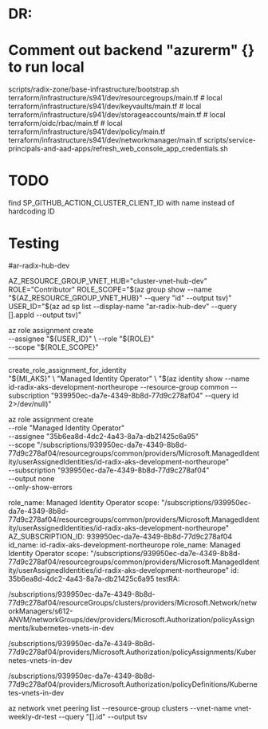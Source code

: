 # DR:
# Comment out backend "azurerm" {} to run local
scripts/radix-zone/base-infrastructure/bootstrap.sh
terraform/infrastructure/s941/dev/resourcegroups/main.tf # local
terraform/infrastructure/s941/dev/keyvaults/main.tf # local
terraform/infrastructure/s941/dev/storageaccounts/main.tf # local
terraform/oidc/rbac/main.tf # local
terraform/infrastructure/s941/dev/policy/main.tf
terraform/infrastructure/s941/dev/networkmanager/main.tf
scripts/service-principals-and-aad-apps/refresh_web_console_app_credentials.sh





# TODO
find SP_GITHUB_ACTION_CLUSTER_CLIENT_ID with name instead of hardcoding ID

# Testing
#ar-radix-hub-dev

AZ_RESOURCE_GROUP_VNET_HUB="cluster-vnet-hub-dev"
ROLE="Contributor"
ROLE_SCOPE="$(az group show --name "${AZ_RESOURCE_GROUP_VNET_HUB}" --query "id" --output tsv)"
USER_ID="$(az ad sp list --display-name "ar-radix-hub-dev" --query [].appId --output tsv)"

az role assignment create \
    --assignee "${USER_ID}" \
    --role "${ROLE}" \
    --scope "${ROLE_SCOPE}"

-------------------------------------------

create_role_assignment_for_identity \
    "${MI_AKS}" \
    "Managed Identity Operator" \
    "$(az identity show --name id-radix-aks-development-northeurope --resource-group common --subscription "939950ec-da7e-4349-8b8d-77d9c278af04" --query id 2>/dev/null)"


az role assignment create \
    --role "Managed Identity Operator" \
    --assignee "35b6ea8d-4dc2-4a43-8a7a-db21425c6a95" \
    --scope "/subscriptions/939950ec-da7e-4349-8b8d-77d9c278af04/resourcegroups/common/providers/Microsoft.ManagedIdentity/userAssignedIdentities/id-radix-aks-development-northeurope" \
    --subscription "939950ec-da7e-4349-8b8d-77d9c278af04" \
    --output none \
    --only-show-errors



role_name: Managed Identity Operator
scope: "/subscriptions/939950ec-da7e-4349-8b8d-77d9c278af04/resourcegroups/common/providers/Microsoft.ManagedIdentity/userAssignedIdentities/id-radix-aks-development-northeurope"
AZ_SUBSCRIPTION_ID: 939950ec-da7e-4349-8b8d-77d9c278af04
id_name: id-radix-aks-development-northeurope
role_name: Managed Identity Operator
scope: "/subscriptions/939950ec-da7e-4349-8b8d-77d9c278af04/resourcegroups/common/providers/Microsoft.ManagedIdentity/userAssignedIdentities/id-radix-aks-development-northeurope"
id: 35b6ea8d-4dc2-4a43-8a7a-db21425c6a95
testRA:



/subscriptions/939950ec-da7e-4349-8b8d-77d9c278af04/resourceGroups/clusters/providers/Microsoft.Network/networkManagers/s612-ANVM/networkGroups/dev/providers/Microsoft.Authorization/policyAssignments/kubernetes-vnets-in-dev

/subscriptions/939950ec-da7e-4349-8b8d-77d9c278af04/providers/Microsoft.Authorization/policyAssignments/Kubernetes-vnets-in-dev

/subscriptions/939950ec-da7e-4349-8b8d-77d9c278af04/providers/Microsoft.Authorization/policyDefinitions/Kubernetes-vnets-in-dev


az network vnet peering list --resource-group clusters --vnet-name vnet-weekly-dr-test --query "[].id" --output tsv